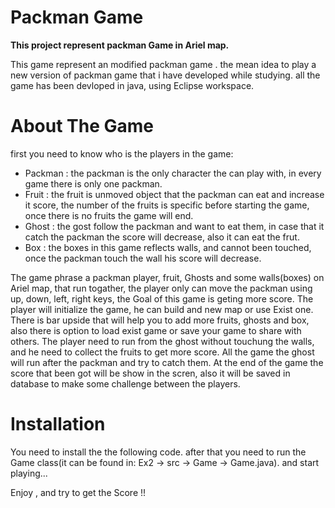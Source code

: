 # Packman Game

**This project represent packman Game in Ariel map.**

This game represent an modified packman game .
the mean idea to play a new version of packman game that i have developed while studying.
all the game has been devloped in java, using Eclipse workspace.

# About The Game
first you need to know who is the players in the game:
* Packman : the packman is the only character the can play with, in every game there is only one packman.
* Fruit : the fruit is unmoved object that the packman can eat and increase it score, the number of the fruits is specific before starting the game, once there is no fruits the game will end.
* Ghost : the gost follow the packman and want to eat them, in case that it catch the packman the score will decrease, also it can eat the frut.
* Box : the boxes in this game reflects walls, and cannot been touched, once the packman touch the wall his score will decrease.

The game phrase a packman player, fruit, Ghosts and some walls(boxes) on Ariel map, that run togather, the player only can move the packman using up, down, left, right keys,
the Goal of this game is geting more score.
The player will initialize the game, he can build and new map or use Exist one.
There is bar upside that will help you to add more fruits, ghosts and box, also there is option to load exist game or save your game to share with others.
The player need to run from the ghost without touchung the walls, and he need to collect the fruits to get more score.
All the game the ghost will run after the packman and try to catch them.
At the end of the game the score that been got will be show in the scren, also it will be saved in database to make some challenge between the players.

# Installation
You need to install the the following code.
after that you need to run the Game class(it can be found in: Ex2 -> src -> Game -> Game.java).
and start playing...

Enjoy , and try to get the Score !!

